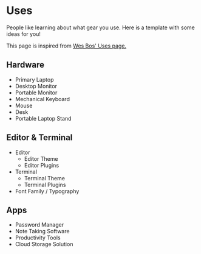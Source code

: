 # Uses

People like learning about what gear you use. Here is a template with some ideas for you!

<p class="mt-3">
This page is inspired from <a href="https://wesbos.com/uses/">Wes Bos' Uses page.</a>
</p>

## Hardware

- Primary Laptop
- Desktop Monitor
- Portable Monitor
- Mechanical Keyboard
- Mouse
- Desk
- Portable Laptop Stand

## Editor & Terminal

- Editor
  - Editor Theme
  - Editor Plugins
- Terminal
  - Terminal Theme
  - Terminal Plugins
- Font Family / Typography

## Apps

- Password Manager
- Note Taking Software
- Productivity Tools
- Cloud Storage Solution
